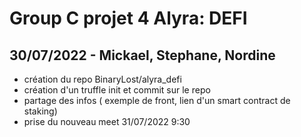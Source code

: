 # Group C projet 4 Alyra: DEFI

## 30/07/2022 - Mickael,  Stephane, Nordine

- création du repo BinaryLost/alyra_defi
- création d'un truffle init et commit sur le repo
- partage des infos ( exemple de front, lien d'un smart contract de staking)
- prise du nouveau meet 31/07/2022 9:30

